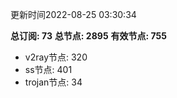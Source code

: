 更新时间2022-08-25 03:30:34

**总订阅: 73**
**总节点: 2895**
**有效节点: 755**
- v2ray节点: 320
- ss节点: 401
- trojan节点: 34
